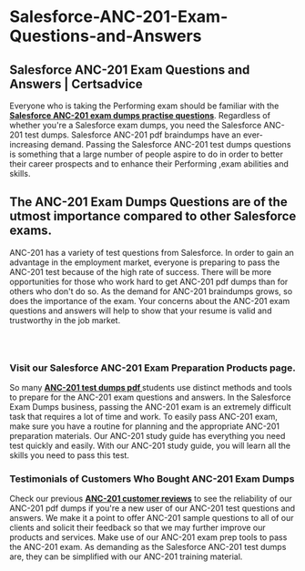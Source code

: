 # Salesforce-ANC-201-Exam-Questions-and-Answers
<h2><strong>Salesforce ANC-201 Exam Questions and Answers | Certsadvice</strong></h2> <p>Everyone who is taking the Performing exam should be familiar with the <a href="http://www.certsadvice.com/salesforce/anc-201-practice-questions"><strong>Salesforce ANC-201 exam dumps practise questions</strong></a>. Regardless of whether you&#39;re a Salesforce exam dumps, you need the Salesforce ANC-201 test dumps. Salesforce ANC-201 pdf braindumps have an ever-increasing demand. Passing the Salesforce ANC-201 test dumps questions is something that a large number of people aspire to do in order to better their career prospects and to enhance their Performing ,exam abilities and skills.</p> <h2><strong>The ANC-201 Exam Dumps Questions are of the utmost importance compared to other Salesforce exams.</strong></h2> <p>ANC-201 has a variety of test questions from Salesforce. In order to gain an advantage in the employment market, everyone is preparing to pass the ANC-201 test because of the high rate of success. There will be more opportunities for those who work hard to get ANC-201 pdf dumps than for others who don&#39;t do so. As the demand for ANC-201 braindumps grows, so does the importance of the exam. Your concerns about the ANC-201 exam questions and answers will help to show that your resume is valid and trustworthy in the job market.</p> <p><a href="http://www.certsadvice.com/salesforce/anc-201-practice-questions" style="display: block; padding: 1em 0; text-align: center; "><img alt="" src="https://1.bp.blogspot.com/-RUOr8Wn-CRk/YUYAxC8kcHI/AAAAAAAAAnw/F7BbdI3tw8QDj5z8iX0vQAioQzKiUxduwCLcBGAsYHQ/s0/unnamed.jpg" /></a></p> <h3><strong>Visit our Salesforce ANC-201 Exam Preparation Products page.</strong></h3> <p>So many <a href="http://www.certsadvice.com/salesforce/anc-201-practice-questions"><strong>ANC-201 test dumps pdf </strong></a>students use distinct methods and tools to prepare for the ANC-201 exam questions and answers. In the Salesforce Exam Dumps business, passing the ANC-201 exam is an extremely difficult task that requires a lot of time and work. To easily pass ANC-201 exam, make sure you have a routine for planning and the appropriate ANC-201 preparation materials. Our ANC-201 study guide has everything you need test quickly and easily. With our ANC-201 study guide, you will learn all the skills you need to pass this test.</p> <h3><strong>Testimonials of Customers Who Bought ANC-201 Exam Dumps</strong></h3> <p>Check our previous <a href="http://www.certsadvice.com/salesforce/anc-201-practice-questions"><strong>ANC-201 customer reviews</strong></a> to see the reliability of our ANC-201 pdf dumps if you&#39;re a new user of our ANC-201 test questions and answers. We make it a point to offer ANC-201 sample questions to all of our clients and solicit their feedback so that we may further improve our products and services. Make use of our ANC-201 exam prep tools to pass the ANC-201 exam. As demanding as the Salesforce ANC-201 test dumps are, they can be simplified with our ANC-201 training material.</p>
